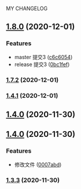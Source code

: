 MY CHANGELOG
## [1.8.0](https://github.com/ciciZhangchenchen/standard-version-test/compare/主流程1.7.2...主流程1.8.0) (2020-12-01)


### Features

* master 提交3 ([c6c6054](https://github.com/ciciZhangchenchen/standard-version-test/commit/c6c6054cfce711af36babde24386b8dfe1611827))
* release 提交3 ([0bc1fef](https://github.com/ciciZhangchenchen/standard-version-test/commit/0bc1fef87f977fb6d59e4b86248b46472f329af4))

### [1.7.2](https://github.com/ciciZhangchenchen/standard-version-test/compare/主流程1.4.1...主流程1.7.2) (2020-12-01)

### [1.4.1](https://github.com/ciciZhangchenchen/standard-version-test/compare/主流程1.5.0...主流程1.4.1) (2020-12-01)

## [1.4.0](https://github.com/ciciZhangchenchen/standard-version-test/compare/主流程1.3.3...主流程1.4.0) (2020-11-30)

## [1.4.0](https://github.com/ciciZhangchenchen/standard-version-test/compare/主流程1.3.3...主流程1.4.0) (2020-11-30)


### Features

* 修改文件 ([0007abd](https://github.com/ciciZhangchenchen/standard-version-test/commit/0007abdf433329af0967cccbeee638d285ebe245))

### [1.3.3](https://github.com/ciciZhangchenchen/standard-version-test/compare/主流程1.3.1...主流程1.3.3) (2020-11-30)
